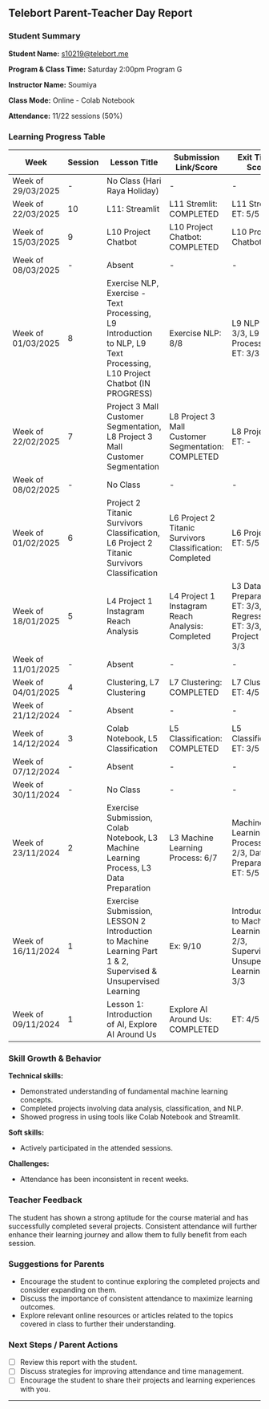 ## Telebort Parent-Teacher Day Report

### Student Summary
**Student Name:** s10219@telebort.me

**Program & Class Time:** Saturday 2:00pm Program G

**Instructor Name:** Soumiya

**Class Mode:** Online - Colab Notebook

**Attendance:** 11/22 sessions (50%)


### Learning Progress Table

| Week             | Session | Lesson Title                                                                                                                               | Submission Link/Score | Exit Ticket Score                                                              | Progress Rating |
| --------------- | ------- | ---------------------------------------------------------------------------------------------------------------------------------------- | ---------------------- | ------------------------------------------------------------------------------ | --------------- |
| Week of 29/03/2025 | -       | No Class (Hari Raya Holiday)                                                                                                           | -                      | -                                                                              | ☆☆☆☆☆         |
| Week of 22/03/2025 | 10      | L11: Streamlit                                                                                                                         | L11 Stremlit: COMPLETED | L11 Stremlit ET: 5/5                                                          | ★★★★☆         |
| Week of 15/03/2025 | 9       | L10 Project Chatbot                                                                                                                    | L10 Project Chatbot: COMPLETED | L10 Project Chatbot ET: -                                                     | ★★★★☆         |
| Week of 08/03/2025 | -       | Absent                                                                                                                                 | -                      | -                                                                              | ☆☆☆☆☆         |
| Week of 01/03/2025 | 8       | Exercise NLP, Exercise - Text Processing, L9 Introduction to NLP, L9 Text Processing, L10 Project Chatbot (IN PROGRESS)              | Exercise NLP: 8/8      | L9 NLP ET: 3/3, L9 Text Processing ET: 3/3                                      | ★★★★★         |
| Week of 22/02/2025 | 7       | Project 3 Mall Customer Segmentation, L8 Project 3 Mall Customer Segmentation                                                          | L8 Project 3 Mall Customer Segmentation: COMPLETED | L8 Project 3 ET: -                                                           | ★★★★☆         |
| Week of 08/02/2025 | -       | No Class                                                                                                                                 | -                      | -                                                                              | ☆☆☆☆☆         |
| Week of 01/02/2025 | 6       | Project 2 Titanic Survivors Classification, L6 Project 2 Titanic Survivors Classification                                                | L6 Project 2 Titanic Survivors Classification: Completed | L6 Project 2 ET: 5/5                                                          | ★★★★☆         |
| Week of 18/01/2025 | 5       | L4 Project 1 Instagram Reach Analysis                                                                                                  | L4 Project 1 Instagram Reach Analysis: Completed | L3 Data Preparation ET: 3/3, L4 Regression ET: 3/3, L4 Project 1 ET: 3/3 | ★★★★☆         |
| Week of 11/01/2025 | -       | Absent                                                                                                                                 | -                      | -                                                                              | ☆☆☆☆☆         |
| Week of 04/01/2025 | 4       | Clustering, L7 Clustering                                                                                                              | L7 Clustering: COMPLETED | L7 Clustering ET: 4/5                                                          | ★★★★☆         |
| Week of 21/12/2024 | -       | Absent                                                                                                                                 | -                      | -                                                                              | ☆☆☆☆☆         |
| Week of 14/12/2024 | 3       | Colab Notebook, L5 Classification                                                                                                      | L5 Classification: COMPLETED | L5 Classification ET: 3/5                                                          | ★★★★★         |
| Week of 07/12/2024 | -       | Absent                                                                                                                                 | -                      | -                                                                              | ☆☆☆☆☆         |
| Week of 30/11/2024 | -       | No Class                                                                                                                                 | -                      | -                                                                              | ☆☆☆☆☆         |
| Week of 23/11/2024 | 2       | Exercise Submission, Colab Notebook, L3 Machine Learning Process, L3 Data Preparation                                                  | L3 Machine Learning Process: 6/7 | Machine Learning Process ET: 2/3, Data Preparation ET: 5/5                  | ★★★★☆         |
| Week of 16/11/2024 | 1       | Exercise Submission, LESSON 2 Introduction to Machine Learning Part 1 & 2, Supervised & Unsupervised Learning                           | Ex: 9/10               | Introduction to Machine Learning ET: 2/3, Supervised & Unsupervised Learning ET: 3/3 | ★★★★☆         |
| Week of 09/11/2024 | 1       | Lesson 1: Introduction of AI, Explore AI Around Us                                                                                   | Explore AI Around Us: COMPLETED | ET: 4/5                                                                      | ★★★★☆         |

### Skill Growth & Behavior

**Technical skills:**
* Demonstrated understanding of fundamental machine learning concepts.
* Completed projects involving data analysis, classification, and NLP.
* Showed progress in using tools like Colab Notebook and Streamlit.

**Soft skills:**
* Actively participated in the attended sessions.

**Challenges:**
* Attendance has been inconsistent in recent weeks.

### Teacher Feedback

The student has shown a strong aptitude for the course material and has successfully completed several projects. Consistent attendance will further enhance their learning journey and allow them to fully benefit from each session.

### Suggestions for Parents

* Encourage the student to continue exploring the completed projects and consider expanding on them.
* Discuss the importance of consistent attendance to maximize learning outcomes.
* Explore relevant online resources or articles related to the topics covered in class to further their understanding.

### Next Steps / Parent Actions

* [ ] Review this report with the student.
* [ ] Discuss strategies for improving attendance and time management.
* [ ] Encourage the student to share their projects and learning experiences with you.

---
